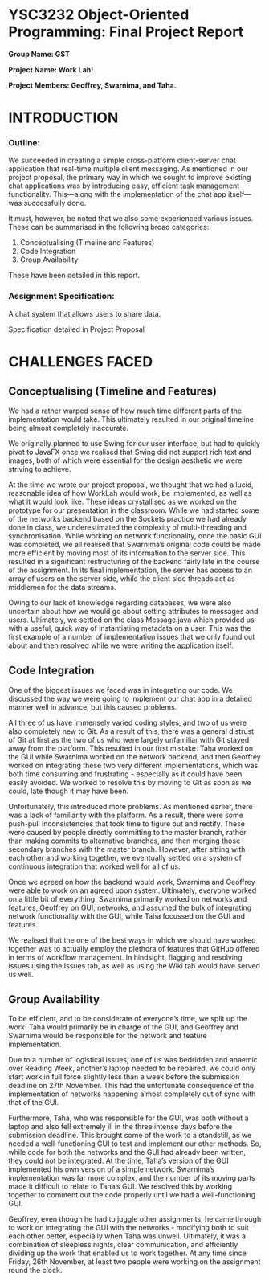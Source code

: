 # YSC3232 Object-Oriented Programming: Final Project Report

**Group Name: GST**

**Project Name: Work Lah!**

**Project Members: Geoffrey, Swarnima, and Taha.**

  

# INTRODUCTION

### Outline:

We succeeded in creating a simple cross-platform client-server chat application that real-time multiple client messaging. 
As mentioned in our project proposal, the primary way in which we sought to improve existing chat applications was by introducing easy, efficient task management functionality. 
This—along with the implementation of the chat app itself—was successfully done.

It must, however, be noted that we also some experienced various issues. 
These can be summarised in the following broad categories: 

1. Conceptualising (Timeline and Features) 
2. Code Integration 
3. Group Availability 

These have been detailed in this report.

### Assignment Specification: 

A chat system that allows users to share data.

 

Specification detailed in Project Proposal


# CHALLENGES FACED

## Conceptualising (Timeline and Features)

We had a rather warped sense of how much time different parts of the implementation would take. 
This ultimately resulted in our original timeline being almost completely inaccurate. 

We originally planned to use Swing for our user interface, 
but had to quickly pivot to JavaFX once we realised that Swing did not support rich text and images, 
both of which were essential for the design aesthetic we were striving to achieve. 

At the time we wrote our project proposal, we thought that we had a lucid, reasonable idea of how WorkLah would work, be implemented, as well as what it would look like. 
These ideas crystallised as we worked on the prototype for our presentation in the classroom. 
While we had started some of the networks backend based on the Sockets practice we had already done in class, we underestimated the complexity of multi-threading and synchronisation. 
While working on network functionality, once the basic GUI was completed, 
we all realised that Swarnima’s original code could be made more efficient by moving most of its information to the server side. 
This resulted in a significant restructuring of the backend fairly late in the course of the assignment. 
In its final implementation, the server has access to an array of users on the server side, while the client side threads act as middlemen for the data streams.

Owing to our lack of knowledge regarding databases, we were also uncertain about how we would go about setting attributes to messages and users. 
Ultimately, we settled on the class Message.java which provided us with a useful, quick way of instantiating metadata on a user. 
This was the first example of a number of implementation issues that we only found out about and then resolved while we were writing the application itself.

## Code Integration

One of the biggest issues we faced was in integrating our code. We discussed the way we were going to implement our chat app in a detailed manner well in advance, but this caused problems. 

All three of us have immensely varied coding styles, and two of us were also completely new to Git. As a result of this, there was a general distrust of Git at first as the two of us who were largely unfamiliar with Git stayed away from the platform. 
This resulted in our first mistake. 
Taha worked on the GUI while Swarnima worked on the network backend, and then Geoffrey worked on integrating these two very different implementations, which was both time consuming and frustrating - especially as it could have been easily avoided. 
We worked to resolve this by moving to Git as soon as we could, late though it may have been. 

Unfortunately, this introduced more problems. As mentioned earlier, there was a lack of familiarity with the platform. 
As a result, there were some push-pull inconsistencies that took time to figure out and rectify. 
These were caused by people directly committing to the master branch, rather than making commits to alternative branches, and then merging those secondary branches with the master branch. 
However, after sitting with each other and working together, we eventually settled on a system of continuous integration that worked well for all of us.

Once we agreed on how the backend would work, Swarnima and Geoffrey were able to work on an agreed upon system. 
Ultimately, everyone worked on a little bit of everything. 
Swarnima primarily worked on networks and features, Geoffrey on GUI, networks, and assumed the bulk of integrating network functionality with the GUI, 
while Taha focussed on the GUI and features. 

We realised that the one of the best ways in which we should have worked together was to actually employ the plethora of features that GitHub offered in terms of workflow management. 
In hindsight, flagging and resolving issues using the Issues tab, as well as using the Wiki tab would have served us well.

## Group Availability

To be efficient, and to be considerate of everyone’s time, we split up the work: Taha would primarily be in charge of the GUI, and Geoffrey and Swarnima would be responsible for the network and feature implementation. 

Due to a number of logistical issues, one of us was bedridden and anaemic over Reading Week, another’s laptop needed to be repaired, we could only start work in full force slightly less than a week before the submission deadline on 27th November. 
This had the unfortunate consequence of the implementation of networks happening almost completely out of sync with that of the GUI. 

Furthermore, Taha, who was responsible for the GUI, was both without a laptop and also fell extremely ill in the three intense days before the submission deadline. 
This brought some of the work to a standstill, as we needed a well-functioning GUI to test and implement our other methods. 
So, while code for both the networks and the GUI had already been written, they could not be integrated. 
At the time, Taha’s version of the GUI implemented his own version of a simple network. 
Swarnima’s implementation was far more complex, and the number of its moving parts made it difficult to relate to Taha’s GUI. We resolved this by working together to comment out the code properly until we had a well-functioning GUI. 

Geoffrey, even though he had to juggle other assignments, he came through to work on integrating the GUI with the networks - modifying both to suit each other better, especially when Taha was unwell. 
Ultimately, it was a combination of sleepless nights, clear communication, and efficiently dividing up the work that enabled us to work together. At any time since Friday, 26th November, at least two people were working on the assignment round the clock. 
